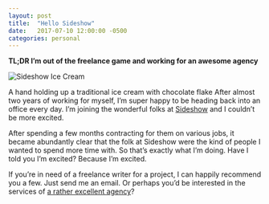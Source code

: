 ```yaml
---
layout: post
title:  "Hello Sideshow"
date:   2017-07-10 12:00:00 -0500
categories: personal
---
```

**TL;DR I’m out of the freelance game and working for an awesome agency**

![Sideshow Ice Cream](https://i1.wp.com/freddiewrit.es/wp-content/uploads/2018/02/sideshpw-ice-cream.jpg?w=556&h=556&crop=1&ssl=1 'Sideshow Ice Cream')

A hand holding up a traditional ice cream with chocolate flake
After almost two years of working for myself, I’m super happy to be heading back into an office every day. I’m joining the wonderful folks at [Sideshow](https://www.sideshowagency.com/) and I couldn’t be more excited.

After spending a few months contracting for them on various jobs, it became abundantly clear that the folk at Sideshow were the kind of people I wanted to spend more time with. So that’s exactly what I’m doing. Have I told you I’m excited? Because I’m excited.

If you’re in need of a freelance writer for a project, I can happily recommend you a few. Just send me an email. Or perhaps you’d be interested in the services of [a rather excellent agency](https://www.sideshowagency.com/)?